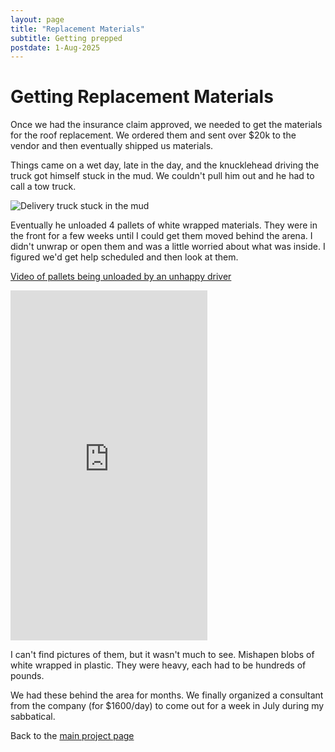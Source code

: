 ```yaml
---
layout: page
title: "Replacement Materials"
subtitle: Getting prepped
postdate: 1-Aug-2025
---
```

# Getting Replacement Materials

Once we had the insurance claim approved, we needed to get the materials for the roof replacement. We ordered them and sent over $20k to the vendor and then eventually shipped us materials.

Things came on a wet day, late in the day, and the knucklehead driving the truck got himself stuck in the mud. We couldn't pull him out and he had to call a tow truck. 

![Delivery truck stuck in the mud](/assets/img/arena/arena_delivery_truck.jpg)

Eventually he unloaded 4 pallets of white wrapped materials. They were in the front for a few weeks until I could get them moved behind the arena. I didn't unwrap or open them and was a little worried about what was inside. I figured we'd get help scheduled and then look at them.

[Video of pallets being unloaded by an unhappy driver](https://youtu.be/Cm0pdMcNb9s)

<iframe width="315" height="560"
src="https://www.youtube.com/embed/Cm0pdMcNb9s"
title="YouTube video player"
frameborder="0"
allow="accelerometer; autoplay; clipboard-write; encrypted-media; gyroscope; picture-in-picture; web-share"
allowfullscreen></iframe>

I can't find pictures of them, but it wasn't much to see. Mishapen blobs of white wrapped in plastic. They were heavy, each had to be hundreds of pounds.

We had these behind the area for months. We finally organized a consultant from the company (for $1600/day) to come out for a week in July during my sabbatical.

Back to the [main project page](/projects/arenaroof/)